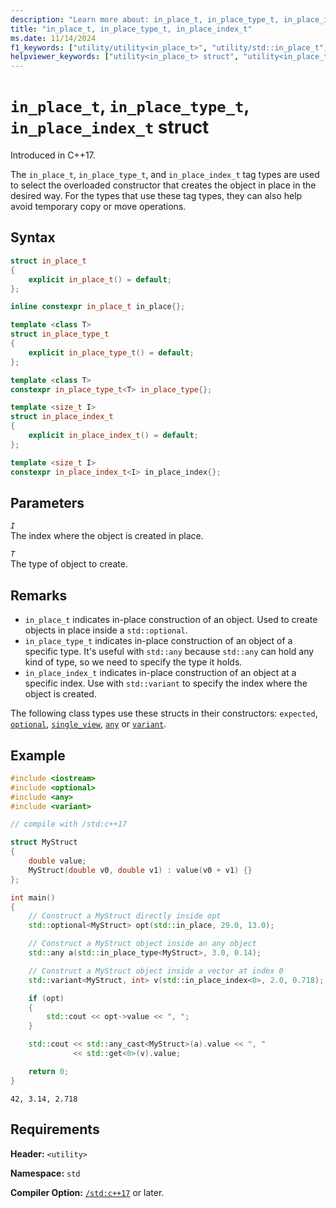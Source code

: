 ```yaml
---
description: "Learn more about: in_place_t, in_place_type_t, in_place_index_t"
title: "in_place_t, in_place_type_t, in_place_index_t"
ms.date: 11/14/2024
f1_keywords: ["utility/utility<in_place_t>", "utility/std::in_place_t", "utility/utility<in_place_type_t>", "utility/std::in_place_type_t", "utility<in_place_index_t>", "utility/std::in_place_index_t"]
helpviewer_keywords: ["utility<in_place_t> struct", "utility<in_place_type_t> struct", "utility::in_place_type_t struct", "utility<in_place_index_t> struct", "utility::in_place_index_t struct"]
---
```

# `in_place_t`, `in_place_type_t`, `in_place_index_t` struct

Introduced in C++17.

The `in_place_t`, `in_place_type_t`, and `in_place_index_t` tag types are used to select the overloaded constructor that creates the object in place in the desired way. For the types that use these tag types, they can also help avoid temporary copy or move operations.

## Syntax

```cpp
struct in_place_t
{
    explicit in_place_t() = default;
};

inline constexpr in_place_t in_place{};

template <class T>
struct in_place_type_t
{
    explicit in_place_type_t() = default;
};

template <class T>
constexpr in_place_type_t<T> in_place_type{};

template <size_t I>
struct in_place_index_t
{
    explicit in_place_index_t() = default;
};

template <size_t I>
constexpr in_place_index_t<I> in_place_index{};
```

## Parameters

*`I`*\
The index where the object is created in place.

*`T`*\
The type of object to create.

## Remarks

- `in_place_t` indicates in-place construction of an object. Used to create objects in place inside a `std::optional`.
- `in_place_type_t` indicates in-place construction of an object of a specific type. It's useful with `std::any` because `std::any` can hold any kind of type, so we need to specify the type it holds.
- `in_place_index_t` indicates in-place construction of an object at a specific index. Use with `std::variant` to specify the index where the object is created.

The following class types use these structs in their constructors: `expected`, [`optional`](optional-class.md), [`single_view`](single-view-class.md), [`any`](any-class.md) or [`variant`](variant-class.md).

## Example

```cpp
#include <iostream>
#include <optional>
#include <any>
#include <variant>

// compile with /std:c++17

struct MyStruct
{
    double value;
    MyStruct(double v0, double v1) : value(v0 + v1) {}
};

int main()
{
    // Construct a MyStruct directly inside opt
    std::optional<MyStruct> opt(std::in_place, 29.0, 13.0);

    // Construct a MyStruct object inside an any object
    std::any a(std::in_place_type<MyStruct>, 3.0, 0.14);

    // Construct a MyStruct object inside a vector at index 0
    std::variant<MyStruct, int> v(std::in_place_index<0>, 2.0, 0.718);

    if (opt)
    {
        std::cout << opt->value << ", ";
    }

    std::cout << std::any_cast<MyStruct>(a).value << ", "
              << std::get<0>(v).value;

    return 0;
}
```

```output
42, 3.14, 2.718
```

## Requirements

**Header:** `<utility>`

**Namespace:** `std`

**Compiler Option:** [`/std:c++17`](../build/reference/std-specify-language-standard-version.md) or later.